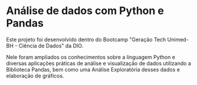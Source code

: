 # Análise de dados com Python e Pandas



Este projeto foi desenvolvido dentro do Bootcamp "Geração Tech Unimed-BH - Ciência de Dados" da DIO. 

Nele foram ampliados os conhecimentos sobre a linguagem Python e diversas aplicações práticas de análise e visualização de dados utilizando a Biblioteca Pandas, bem como uma Análise Exploratória desses dados e elaboração de gráficos.  